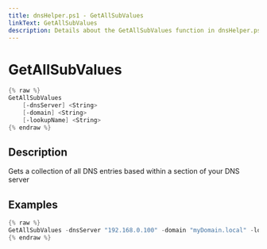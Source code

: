 ```yaml
---
title: dnsHelper.ps1 - GetAllSubValues
linkText: GetAllSubValues
description: Details about the GetAllSubValues function in dnsHelper.ps1 helper script
---
```


# GetAllSubValues

```PowerShell
{% raw %}
GetAllSubValues
    [-dnsServer] <String>
    [-domain] <String>
    [-lookupName] <String>
{% endraw %}
```

## Description

Gets a collection of all DNS entries based within a section of your DNS server

## Examples

```PowerShell
{% raw %}
GetAllSubValues -dnsServer "192.168.0.100" -domain "myDomain.local" -lookupName "servers"
{% endraw %}
```
